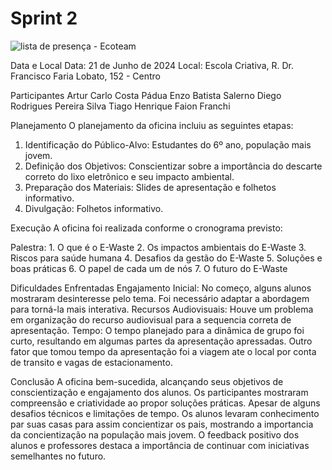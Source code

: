 # Sprint 2
![lista de presença - Ecoteam](https://github.com/ICEI-PUC-Minas-PPC-CC/ppc-cc-2024-1-ment2-manha-ecoteam/assets/81312361/c98cbd6a-5bfa-4cf4-b5c4-af8e41c32cb2)

Data e Local
Data: 21 de Junho de 2024
Local: Escola Criativa, R. Dr. Francisco Faria Lobato, 152 - Centro

Participantes
Artur Carlo Costa Pádua
Enzo Batista Salerno
Diego Rodrigues Pereira Silva
Tiago Henrique Faion Franchi


Planejamento
O planejamento da oficina incluiu as seguintes etapas:

1. Identificação do Público-Alvo: Estudantes do 6º ano, população mais jovem.
2. Definição dos Objetivos: Conscientizar sobre a importância do descarte correto do lixo eletrônico e seu impacto ambiental.
3. Preparação dos Materiais: Slides de apresentação e folhetos informativo.
4. Divulgação: Folhetos informativo.


Execução 
A oficina foi realizada conforme o cronograma previsto:

Palestra: 1. O que é o E-Waste
          2. Os impactos ambientais do E-Waste
          3. Riscos para saúde humana
          4. Desafios da gestão do E-Waste
          5. Soluções e boas práticas
          6. O papel de cada um de nós
          7. O futuro do E-Waste
          
Dificuldades Enfrentadas
Engajamento Inicial: No começo, alguns alunos mostraram desinteresse pelo tema. Foi necessário adaptar a abordagem para torná-la mais interativa.
Recursos Audiovisuais: Houve um problema em organização do recurso audiovisual para a sequencia correta de apresentação.
Tempo: O tempo planejado para a dinâmica de grupo foi curto, resultando em algumas partes da apresentação apressadas. Outro fator que tomou tempo da apresentação foi a viagem ate o local por conta de transito e vagas de estacionamento.

Conclusão
A oficina bem-sucedida, alcançando seus objetivos de conscientização e engajamento dos alunos. Os participantes mostraram compreensão e criatividade ao propor soluções práticas. Apesar de alguns desafios técnicos e limitações de tempo. Os alunos levaram conhecimento par suas casas para assim concientizar os pais, mostrando a importancia da concientização na população mais jovem. O feedback positivo dos alunos e professores destaca a importância de continuar com iniciativas semelhantes no futuro.
          

